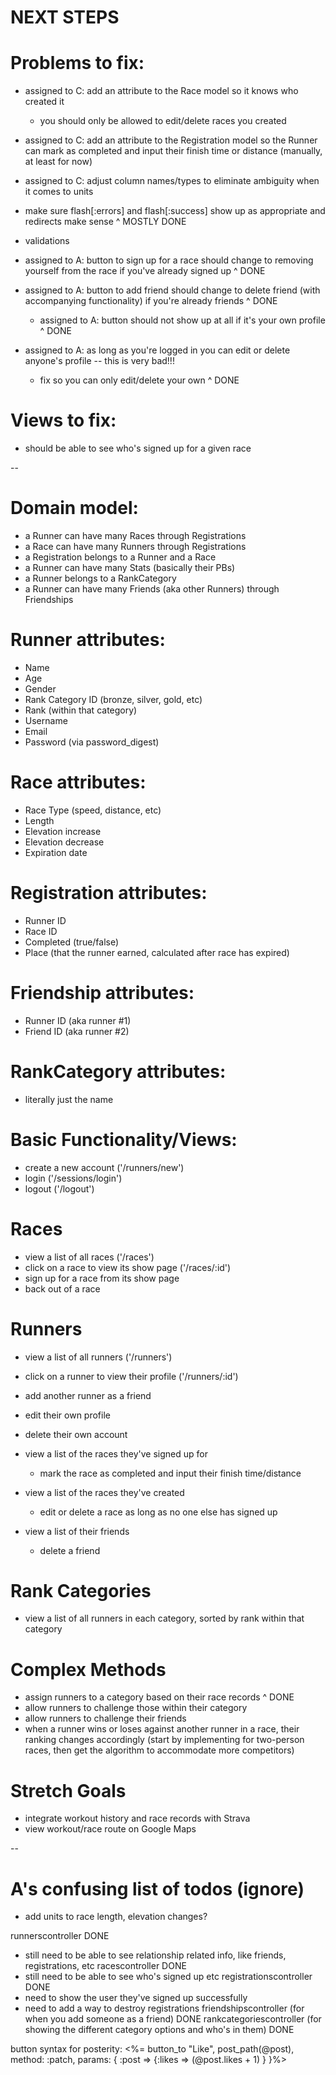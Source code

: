 # NEXT STEPS

  # Problems to fix:

 

  * assigned to C: add an attribute to the Race model so it knows who created it
    * you should only be allowed to edit/delete races you created
  * assigned to C: add an attribute to the Registration model so the Runner can mark as completed and input their finish time or distance (manually, at least for now)
  * assigned to C: adjust column names/types to eliminate ambiguity when it comes to units

  * make sure flash[:errors] and flash[:success] show up as appropriate and redirects make sense
  ^ MOSTLY DONE 
  * validations

  
  * assigned to A: button to sign up for a race should change to removing yourself from the race if you've already signed up
  ^ DONE
  * assigned to A: button to add friend should change to delete friend (with accompanying functionality) if you're already friends
  ^ DONE
    * assigned to A: button should not show up at all if it's your own profile
  ^ DONE
  * assigned to A: as long as you're logged in you can edit or delete anyone's profile -- this is very bad!!!
    * fix so you can only edit/delete your own
  ^ DONE

  # Views to fix:

  * should be able to see who's signed up for a given race

--

# Domain model:

* a Runner can have many Races through Registrations
* a Race can have many Runners through Registrations
* a Registration belongs to a Runner and a Race
* a Runner can have many Stats (basically their PBs)
* a Runner belongs to a RankCategory
* a Runner can have many Friends (aka other Runners) through Friendships

# Runner attributes:

* Name
* Age
* Gender
* Rank Category ID (bronze, silver, gold, etc)
* Rank (within that category)
* Username
* Email
* Password (via password_digest)

# Race attributes:

* Race Type (speed, distance, etc)
* Length
* Elevation increase
* Elevation decrease
* Expiration date

# Registration attributes:

* Runner ID
* Race ID
* Completed (true/false)
* Place (that the runner earned, calculated after race has expired)

# Friendship attributes:

* Runner ID (aka runner #1)
* Friend ID (aka runner #2)

# RankCategory attributes:

* literally just the name

# Basic Functionality/Views:

  * create a new account ('/runners/new')
  * login ('/sessions/login')
  * logout ('/logout')

  # Races

  * view a list of all races ('/races')
  * click on a race to view its show page ('/races/:id')
  * sign up for a race from its show page
  * back out of a race
  
  # Runners

  * view a list of all runners ('/runners')
  * click on a runner to view their profile ('/runners/:id')
  * add another runner as a friend
  * edit their own profile 
  * delete their own account
  
  * view a list of the races they've signed up for
    * mark the race as completed and input their finish time/distance
  * view a list of the races they've created
    * edit or delete a race as long as no one else has signed up
  
  * view a list of their friends
    * delete a friend

  # Rank Categories

  * view a list of all runners in each category, sorted by rank within that category

# Complex Methods

  * assign runners to a category based on their race records
  ^ DONE
  * allow runners to challenge those within their category
  * allow runners to challenge their friends
  * when a runner wins or loses against another runner in a race, their ranking changes accordingly (start by implementing for two-person races, then get the algorithm to accommodate more competitors)
  
# Stretch Goals

  * integrate workout history and race records with Strava
  * view workout/race route on Google Maps

--

# A's confusing list of todos (ignore)

* add units to race length, elevation changes?

runnerscontroller DONE
  * still need to be able to see relationship related info, like friends, registrations, etc
racescontroller DONE
  * still need to be able to see who's signed up etc
registrationscontroller DONE
  * need to show the user they've signed up successfully
  * need to add a way to destroy registrations
friendshipscontroller (for when you add someone as a friend) DONE
rankcategoriescontroller (for showing the different category options and who's in them) DONE

button syntax for posterity:
<%= button_to "Like", post_path(@post), method: :patch, params: { :post => {:likes => (@post.likes + 1) } }%>